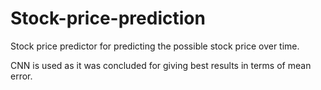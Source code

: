 # Stock-price-prediction
Stock price predictor for predicting the possible stock price over time.

CNN is used as it was concluded for giving best results in terms of mean error.
